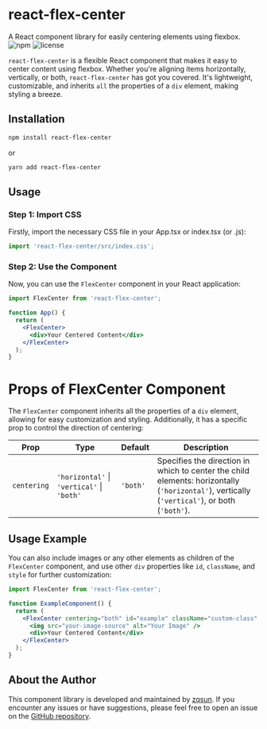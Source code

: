 # react-flex-center
A React component library for easily centering elements using flexbox.
![npm](https://img.shields.io/npm/v/react-flex-center)
![license](https://img.shields.io/npm/l/react-flex-center)

`react-flex-center` is a flexible React component that makes it easy to center content using flexbox. Whether you're aligning items horizontally, vertically, or both, `react-flex-center` has got you covered. It's lightweight, customizable, and inherits `all` the properties of a `div` element, making styling a breeze.

## Installation

```sh
npm install react-flex-center
```
or
```sh
yarn add react-flex-center
```

## Usage

### Step 1: Import CSS
Firstly, import the necessary CSS file in your App.tsx or index.tsx (or .js):
```jsx
import 'react-flex-center/src/index.css';
```
### Step 2: Use the Component
Now, you can use the `FlexCenter` component in your React application:
```jsx
import FlexCenter from 'react-flex-center';

function App() {
  return (
    <FlexCenter>
      <div>Your Centered Content</div>
    </FlexCenter>
  );
}
```
# Props of FlexCenter Component

The `FlexCenter` component inherits all the properties of a `div` element, allowing for easy customization and styling. Additionally, it has a specific prop to control the direction of centering:

| Prop        | Type                                         | Default | Description                                                                                           |
|-------------|----------------------------------------------|---------|-------------------------------------------------------------------------------------------------------|
| `centering` | `'horizontal'` \| `'vertical'` \| `'both'`   | `'both'` | Specifies the direction in which to center the child elements: horizontally (`'horizontal'`), vertically (`'vertical'`), or both (`'both'`). |

## Usage Example

You can also include images or any other elements as children of the `FlexCenter` component, and use other `div` properties like `id`, `className`, and `style` for further customization:

```jsx
import FlexCenter from 'react-flex-center';

function ExampleComponent() {
  return (
    <FlexCenter centering="both" id="example" className="custom-class" style={{ backgroundColor: 'lightgrey' }}>
      <img src="your-image-source" alt="Your Image" />
      <div>Your Centered Content</div>
    </FlexCenter>
  );
}
```
## About the Author

This component library is developed and maintained by [zqsun](https://github.com/zqsun0). If you encounter any issues or have suggestions, please feel free to open an issue on the [GitHub repository](https://github.com/zqsun0/react-flex-center).

